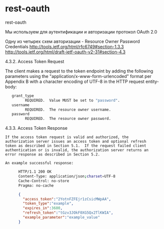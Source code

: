 rest-oauth
==========

rest-oauth

Мы используем для аутентификации и авторизации протокол OAuth 2.0

Одну из четырех схем авторизации - Resource Owner Password Credentials
http://tools.ietf.org/html/rfc6749#section-1.3.3
http://tools.ietf.org/html/draft-ietf-oauth-v2-31#section-4.3


4.3.2.  Access Token Request

   The client makes a request to the token endpoint by adding the
   following parameters using the "application/x-www-form-urlencoded"
   format per Appendix B with a character encoding of UTF-8 in the HTTP
   request entity-body:

```bash
   grant_type
         REQUIRED.  Value MUST be set to "password".
   username
         REQUIRED.  The resource owner username.
   password
         REQUIRED.  The resource owner password.
```



 4.3.3.  Access Token Response

    If the access token request is valid and authorized, the
    authorization server issues an access token and optional refresh
    token as described in Section 5.1.  If the request failed client
    authentication or is invalid, the authorization server returns an
    error response as described in Section 5.2.

    An example successful response:

```bash
      HTTP/1.1 200 OK
      Content-Type: application/json;charset=UTF-8
      Cache-Control: no-store
      Pragma: no-cache
```

```json
      {
        "access_token":"2YotnFZFEjr1zCsicMWpAA",
        "token_type":"example",
        "expires_in":3600,
        "refresh_token":"tGzv3JOkF0XG5Qx2TlKWIA",
        "example_parameter":"example_value"
      }
```